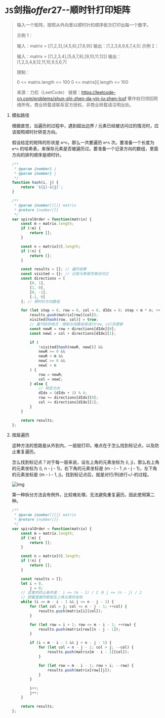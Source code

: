 # `JS`剑指*offer*27--顺时针打印矩阵

> 输入一个矩阵，按照从外向里以顺时针的顺序依次打印出每一个数字。
>
> 示例 1：
>
> 输入：matrix = [[1,2,3],[4,5,6],[7,8,9]]
> 输出：[1,2,3,6,9,8,7,4,5]
> 示例 2：
>
> 输入：matrix = [[1,2,3,4],[5,6,7,8],[9,10,11,12]]
> 输出：[1,2,3,4,8,12,11,10,9,5,6,7]
>
>
> 限制：
>
> 0 <= matrix.length <= 100
> 0 <= matrix[i].length <= 100
>
> 来源：力扣（LeetCode）
> 链接：https://leetcode-cn.com/problems/shun-shi-zhen-da-yin-ju-zhen-lcof
> 著作权归领扣网络所有。商业转载请联系官方授权，非商业转载请注明出处。

1. 模拟路径

   根据直觉，当遍历的过程中，遇到超出边界 / 元素已经被访问过的情况时，应该按照顺时针转变方向。

   假设给定的矩阵的形状是 `m*n`，那么一共要遍历 `m*n` 次。要准备一个长度为 `m*n` 的哈希表，来保存元素是否被遍历过。要准备一个记录方向的数组，里面方向的排列顺序是顺时针。

   ```js
   /**
    * @param {number} i
    * @param {number} j
    */
   function hash(i, j) {
       return `${i}-${j}`;
   }
   
   /**
    * @param {number[][]} matrix
    * @return {number[]}
    */
   var spiralOrder = function(matrix) {
       const m = matrix.length;
       if (!m) {
           return [];
       }
   
       const n = matrix[0].length;
       if (!n) {
           return [];
       }
   
       const results = []; // 遍历结果
       const visited = {}; // 记录元素是否被访问过
       const directions = [
           [0, 1],
           [1, 0],
           [0, -1],
           [-1, 0]
       ]; // 顺时针方向数组
   
       for (let step = 0, row = 0, col = 0, dIdx = 0; step < m * n; ++step) {
           results.push(matrix[row][col]);
           visited[hash(row, col)] = true;
           // 最巧妙的地方：借助方向数组来进行row、col的更新
           const newR = row + directions[dIdx][0];
           const newC = col + directions[dIdx][1];
   
           if (
               !visited[hash(newR, newC)] &&
               newR >= 0 &&
               newR < m &&
               newC >= 0 &&
               newC < n
           ) {
               row = newR;
               col = newC;
           } else {
               // 转变方向
               dIdx = (dIdx + 1) % 4;
               row += directions[dIdx][0];
               col += directions[dIdx][1];
           }
       }
   
       return results;
   };
   ```

   

2. 按层遍历

   这种方法的思路是从外到内，一层层打印。难点在于怎么找到标记点，以及防止重复遍历。

   怎么找到标记点？对于每一层来说，设左上角的元素坐标为 (i, j)，那么右上角的元素坐标为 (i, n - j - 1)，右下角的元素坐标是 (m - i - 1 ,n - j - 1)，左下角的元素坐标是 (m - i - 1, j)。找到标记点后，就是对行/列进行+/-的过程。

   ![img](https://pic.leetcode-cn.com/dfdfa1be4e547f8a171379e7bf99654885de50c444284bae901a8b803e9bcb01.jpg)

   第一种拆分方法会有例外，比较难处理，无法避免重复遍历。因此使用第二种。

   ```js
   /**
    * @param {number[][]} matrix
    * @return {number[]}
    */
   var spiralOrder = function(matrix) {
       const m = matrix.length;
       if (!m) {
           return [];
       }
   
       const n = matrix[0].length;
       if (!n) {
           return [];
       }
   
       const results = [];
       let i = 0,
           j = 0;
       // 这里的终止条件是： i <= (m - 1) / 2 与 j <= (n - j) / 2
       // 即最里面的那层左上角元素的坐标
       while (i <= m - i - 1 && j <= n - j - 1) {
           for (let col = j; col <= n - j - 1; ++col) {
               results.push(matrix[i][col]);
           }
   
           for (let row = i + 1; row <= m - i - 1; ++row) {
               results.push(matrix[row][n - j - 1]);
           }
   
           if (i < m - i - 1 && j < n - j - 1) {
               for (let col = n - j - 2; col > j; --col) {
                   results.push(matrix[m - i - 1][col]);
               }
   
               for (let row = m - i - 1; row > i; --row) {
                   results.push(matrix[row][j]);
               }
           }
   
           i++;
           j++;
       }
   
       return results;
   };
   ```

   